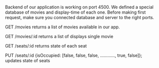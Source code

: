 Backend of our application is working on port 4500. We defined a special database of movies and display-time of each one. Before making first request, make sure you connected database and server to the right ports.

GET /movies
returns a list of movies available in our app.

GET /movies/:id
returns a list of displays single movie

GET /seats/:id
returns state of each seat

PUT /seats/:id
{isOccupied: [false, false, false, ............, true, false]};
updates state of seats
